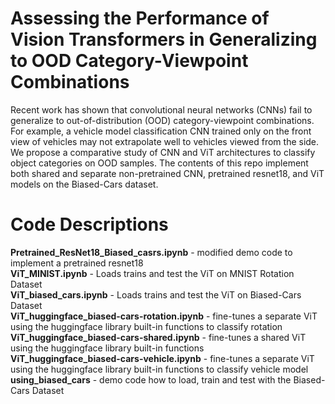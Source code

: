# Assessing the Performance of Vision Transformers in Generalizing to OOD Category-Viewpoint Combinations

Recent work has shown that convolutional neural networks (CNNs) fail to generalize to out-of-distribution (OOD) category-viewpoint combinations. For example, a vehicle model classification CNN trained only on the front view of vehicles may not extrapolate well to vehicles viewed from the side. We propose a comparative study of CNN and ViT architectures to classify object categories on OOD samples. The contents of this repo implement both shared and separate non-pretrained CNN, pretrained resnet18, and ViT models on the Biased-Cars dataset.

# Code Descriptions
  **Pretrained_ResNet18_Biased_casrs.ipynb** - modified demo code to implement a pretrained resnet18  
  **ViT_MINIST.ipynb** - Loads trains and test the ViT on MNIST Rotation Dataset  
  **ViT_biased_cars.ipynb** - Loads trains and test the ViT on Biased-Cars Dataset  
  **ViT_huggingface_biased-cars-rotation.ipynb** - fine-tunes a separate ViT using the huggingface library built-in functions to classify rotation  
  **ViT_huggingface_biased-cars-shared.ipynb** - fine-tunes a shared ViT using the huggingface library built-in functions  
  **ViT_huggingface_biased-cars-vehicle.ipynb** - fine-tunes a separate ViT using the huggingface library built-in functions to classify vehicle model  
  **using_biased_cars** - demo code how to load, train and test with the Biased-Cars Dataset
